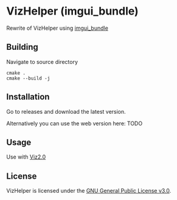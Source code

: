 # VizHelper (imgui_bundle)

Rewrite of VizHelper using [imgui_bundle](https://github.com/pthom/imgui_bundle)

## Building

Navigate to source directory
```
cmake .
cmake --build -j
```

## Installation

Go to releases and download the latest version.  

Alternatively you can use the web version here: TODO


## Usage

Use with [Viz2.0](https://github.com/playsamay4/Viz2.0)

## License

VizHelper is licensed under the [GNU General Public License v3.0](LICENSE).